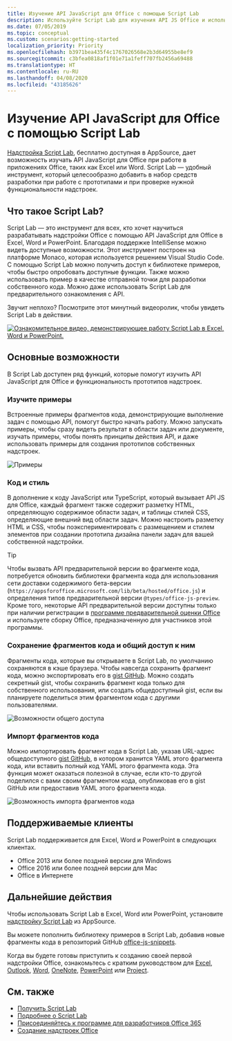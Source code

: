 ```yaml
---
title: Изучение API JavaScript для Office с помощью Script Lab
description: Используйте Script Lab для изучения API JS Office и использования функциональности работы с прототипами.
ms.date: 07/05/2019
ms.topic: conceptual
ms.custom: scenarios:getting-started
localization_priority: Priority
ms.openlocfilehash: b3971bea435f4c1767026568e2b3d64955be8ef9
ms.sourcegitcommit: c3bfea0818af1f01e71a1feff707fb2456a69488
ms.translationtype: HT
ms.contentlocale: ru-RU
ms.lasthandoff: 04/08/2020
ms.locfileid: "43185626"
---
```

# <a name="explore-office-javascript-api-using-script-lab"></a>Изучение API JavaScript для Office с помощью Script Lab

[Надстройка Script Lab](https://appsource.microsoft.com/product/office/WA104380862), бесплатно доступная в AppSource, дает возможность изучать API JavaScript для Office при работе в приложениях Office, таких как Excel или Word. Script Lab — удобный инструмент, который целесообразно добавить в набор средств разработки при работе с прототипами и при проверке нужной функциональности надстроек.

## <a name="what-is-script-lab"></a>Что такое Script Lab?

Script Lab — это инструмент для всех, кто хочет научиться разрабатывать надстройки Office с помощью API JavaScript для Office в Excel, Word и  PowerPoint. Благодаря поддержке IntelliSense можно видеть доступные возможности. Этот инструмент построен на платформе Monaco, которая используется решением Visual Studio Code. С помощью Script Lab можно получить доступ к библиотеке примеров, чтобы быстро опробовать доступные функции. Также можно использовать пример в качестве отправной точки для разработки собственного кода. Можно даже использовать Script Lab для предварительного ознакомления с API.

Звучит неплохо? Посмотрите этот минутный видеоролик, чтобы увидеть Script Lab в действии.

[![Ознакомительное видео, демонстрирующее работу Script Lab в Excel, Word и PowerPoint.](../images/screenshot-wide-youtube.png 'Ознакомительное видео о Script Lab')](https://aka.ms/scriptlabvideo)

## <a name="key-features"></a>Основные возможности

В Script Lab доступен ряд функций, которые помогут изучить API JavaScript для Office и функциональность прототипов надстроек.

### <a name="explore-samples"></a>Изучите примеры

Встроенные примеры фрагментов кода, демонстрирующие выполнение задач с помощью API, помогут быстро начать работу. Можно запускать примеры, чтобы сразу видеть результат в области задач или документе, изучать примеры, чтобы понять принципы действия API, и даже использовать примеры для создания прототипов собственных надстроек.

![Примеры](../images/script-lab-samples.jpg)

### <a name="code-and-style"></a>Код и стиль

В дополнение к коду JavaScript или TypeScript, который вызывает API JS для Office, каждый фрагмент также содержит разметку HTML, определяющую содержимое области задач, и таблицы стилей CSS, определяющие внешний вид области задач. Можно настроить разметку HTML и  CSS, чтобы поэкспериментировать с размещением и стилем элементов при создании прототипа дизайна панели задач для вашей собственной надстройки.

> [!TIP]
> Чтобы вызвать API предварительной версии во фрагменте кода, потребуется обновить библиотеки фрагмента кода для использования сети доставки содержимого бета-версии (`https://appsforoffice.microsoft.com/lib/beta/hosted/office.js`) и определения типов предварительной версии `@types/office-js-preview`. Кроме того, некоторые API предварительной версии доступны только при наличии регистрации в [программе предварительной оценки Office](https://products.office.com/office-insider) и используете сборку Office, предназначенную для участников этой программы.

### <a name="save-and-share-snippets"></a>Сохранение фрагментов кода и общий доступ к ним

Фрагменты кода, которые вы открываете в Script Lab, по умолчанию сохраняются в кэше браузера. Чтобы навсегда сохранить фрагмент кода, можно экспортировать его в [gist GitHub](https://gist.github.com). Можно создать секретный gist, чтобы сохранить фрагмент кода только для собственного использования, или создать общедоступный gist, если вы планируете поделиться этим фрагментом кода с другими пользователями.

![Возможности общего доступа](../images/script-lab-share.jpg)

### <a name="import-snippets"></a>Импорт фрагментов кода

Можно импортировать фрагмент кода в Script Lab, указав URL-адрес общедоступного [gist GitHub](https://gist.github.com), в котором хранится YAML этого фрагмента кода, или вставить полный код YAML этого фрагмента кода. Эта функция может оказаться полезной в случае, если кто-то другой поделился с вами своим фрагментом кода, опубликовав его в gist GitHub или предоставив YAML этого фрагмента кода.

![Возможность импорта фрагментов кода](../images/script-lab-import-snippet.jpg)

## <a name="supported-clients"></a>Поддерживаемые клиенты

Script Lab поддерживается для Excel, Word и  PowerPoint в следующих клиентах.

- Office 2013 или более поздней версии для Windows
- Office 2016 или более поздней версии для Mac
- Office в Интернете

## <a name="next-steps"></a>Дальнейшие действия

Чтобы использовать Script Lab в Excel, Word или  PowerPoint, установите [надстройку Script Lab](https://appsource.microsoft.com/product/office/WA104380862) из AppSource. 

Вы можете пополнить библиотеку примеров в Script Lab, добавив новые фрагменты кода в репозиторий GitHub [office-js-snippets](https://github.com/OfficeDev/office-js-snippets#office-js-snippets).

Когда вы будете готовы приступить к созданию своей первой надстройки Office, ознакомьтесь с кратким руководством для [Excel](../quickstarts/excel-quickstart-jquery.md), [Outlook](../quickstarts/outlook-quickstart.md), [Word](../quickstarts/word-quickstart.md), [OneNote](../quickstarts/onenote-quickstart.md), [PowerPoint](../quickstarts/powerpoint-quickstart.md) или [Project](../quickstarts/project-quickstart.md).

## <a name="see-also"></a>См. также

- [Получить Script Lab](https://appsource.microsoft.com/product/office/WA104380862)
- [Подробнее о Script Lab](https://github.com/OfficeDev/script-lab#script-lab-a-microsoft-garage-project)
- [Присоединяйтесь к программе для разработчиков Office 365](https://developer.microsoft.com/office/dev-program)
- [Создание надстроек Office](../overview/office-add-ins-fundamentals.md)
